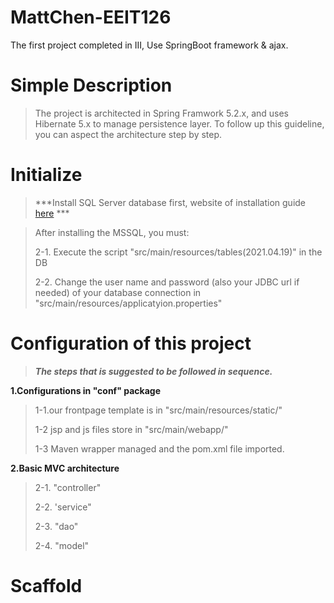 # MattChen-EEIT126
The first project completed in III,
Use SpringBoot framework & ajax.

# Simple Description #

>The project is architected in Spring Framwork 5.2.x, and uses Hibernate 5.x to manage persistence layer. To follow up this guideline, you can aspect the architecture step by step.

# Initialize #
> ***Install  SQL Server database first, website of installation guide <a href="https://www.microsoft.com/en-in/sql-server/sql-server-downloads">here</a> ***

> After installing the MSSQL, you must:
><p>2-1. Execute the script "src/main/resources/tables(2021.04.19)" in the DB<p>
><p>2-2. Change the user name and password (also your JDBC url if needed) of your database connection in "src/main/resources/applicatyion.properties"</p>

# Configuration of this project #
> ***The steps that is suggested to be followed in sequence.***
> 
<strong>1.Configurations in "conf" package</strong>
> <p>1-1.our frontpage template is in "src/main/resources/static/"</p>
> <p>1-2 jsp and js files store in "src/main/webapp/"<p>
> <p>1-3 Maven wrapper managed and the pom.xml file imported.</p>

<strong>2.Basic MVC architecture</strong>
> <p>2-1. "controller"</p>
> <p>2-2. 'service" </p>
> <p>2-3. "dao" </p>
> <p>2-4. "model" </p>

# Scaffold #

